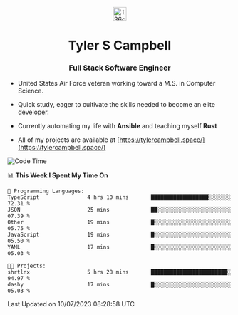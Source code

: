 <p align="center">
<a href="https://www.linkedin.com/in/t36campbell" target="blank"><img align="center" src="https://ik.imagekit.io/t36campbell/Portfolio/linkedin.png.original_m8bbGgPh6.png" alt="t36campbell" height="30" width="30" /></a>
</p>
<h1 align="center">Tyler S Campbell</h1>
<h3 align="center">Full Stack Software Engineer</h3>

* United States Air Force veteran working toward a M.S. in Computer Science.

* Quick study, eager to cultivate the skills needed to become an elite developer.

* Currently automating my life with **Ansible** and teaching myself **Rust**

* All of my projects are available at [https://tylercampbell.space/](https://tylercampbell.space/)

<!--START_SECTION:waka-->
![Code Time](http://img.shields.io/badge/Code%20Time-2%2C606%20hrs%2032%20mins-blue)

📊 **This Week I Spent My Time On** 

```text
💬 Programming Languages: 
TypeScript               4 hrs 10 mins       ██████████████████░░░░░░░   72.31 % 
JSON                     25 mins             ██░░░░░░░░░░░░░░░░░░░░░░░   07.39 % 
Other                    19 mins             █░░░░░░░░░░░░░░░░░░░░░░░░   05.75 % 
JavaScript               19 mins             █░░░░░░░░░░░░░░░░░░░░░░░░   05.50 % 
YAML                     17 mins             █░░░░░░░░░░░░░░░░░░░░░░░░   05.03 % 

🐱‍💻 Projects: 
shrtlnx                  5 hrs 28 mins       ████████████████████████░   94.97 % 
dashy                    17 mins             █░░░░░░░░░░░░░░░░░░░░░░░░   05.03 % 
```


 Last Updated on 10/07/2023 08:28:58 UTC
<!--END_SECTION:waka-->
